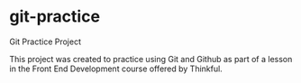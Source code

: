 # git-practice
Git Practice Project

This project was created to practice using Git and Github as part of a lesson in the Front End Development course offered by Thinkful. 
